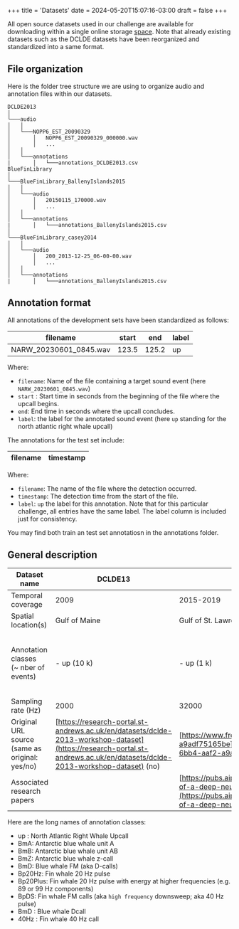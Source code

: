 +++
title = 'Datasets'
date = 2024-05-20T15:07:16-03:00
draft = false
+++

All open source datasets used in our challenge are available for downloading within a single online storage [space](https://drive.google.com/drive/folders/1BGKkMnaxnWV0U09m9ViIlPCs7eAaSub8?usp=sharing). Note that already existing datasets such as the DCLDE datasets have been reorganized and standardized into a same format.



## File organization

Here is the folder tree structure we are using to organize audio and annotation files within our datasets.

```
DCLDE2013
│
└───audio
│   │
│   └───NOPP6_EST_20090329
│       │   NOPP6_EST_20090329_000000.wav
│       │   ...
│   │
│   └───annotations
|       │   └───annotations_DCLDE2013.csv
BlueFinLibrary
│
└───BlueFinLibrary_BallenyIslands2015
│   │
│   └───audio
│       │   20150115_170000.wav
│       │   ...
│   │
│   └───annotations
|       │   └───annotations_BallenyIslands2015.csv
│
└───BlueFinLibrary_casey2014
│   │
│   └───audio
│       │   200_2013-12-25_06-00-00.wav
│       │   ...
│   │
│   └───annotations
|       │   └───annotations_BallenyIslands2015.csv
```



## Annotation format

All annotations of the development sets have been standardized as follows:

| filename                  | start | end  | label |
|---------------------------|-------|------|-------|
| NARW_20230601_0845.wav    | 123.5 | 125.2 | up | 

Where:
- `filename`: Name of the file containing a target sound event (here `NARW_20230601_0845.wav`)
- `start` : Start time in seconds from the beginning of the file where the upcall begins.
- `end`: End time in seconds where the upcall concludes.
- `label`: the label for the annotated sound event (here `up` standing for the north atlantic right whale upcall) 


The annotations for the test set include:

| filename   | timestamp |
| ---------- | --------- |

Where:
- `filename`: The name of the file where the detection occurred.
- `timestamp`: The detection time from the start of the file.
- `label`: `up` the label for this annotation. Note that for this particular challenge, all entries have the same label. The label column is included just for consistency.

You may find both train an test set annotatiosn in the annotations folder.





## General description

| Dataset name                                   | DCLDE13                                                                                                                                                                                                                                                       | GSL                                                                                                                                                                                                                                         | SORP                                                                                                                                                                                                                            | DCLDE15LF                                                                                                                     |
| ---------------------------------------------- | ------------------------------------------------------------------------------------------------------------------------------------------------------------------------------------------------------------------------------------------------------------- | ------------------------------------------------------------------------------------------------------------------------------------------------------------------------------------------------------------------------------------------- | ------------------------------------------------------------------------------------------------------------------------------------------------------------------------------------------------------------------------------- | ----------------------------------------------------------------------------------------------------------------------------- |
| Temporal coverage                              | 2009                                                                                                                                                                                                                                                          | 2015-2019                                                                                                                                                                                                                                   | 2005-2017                                                                                                                                                                                                                       | 2009-2013                                                                                                                     |
| Spatial location(s)                            | Gulf of Maine                                                                                                                                                                                                                                                 | Gulf of St. Lawrence                                                                                                                                                                                                                        | All around Antarctica                                                                                                                                                                                                           | Offshore<br>Southern California                                                                                               |
| Annotation classes<br>(~ nber of events)       | \- up (10 k)                                                                                                                                                                                                                                                  | \- up (1 k)                                                                                                                                                                                                                                 | \- BmA<br>\- BmB<br>\- BmZ<br>\- BmD<br>\- Bp20Hz<br>\- Bp20Plus<br>\- BpDS                                                                                                                                                     | \- BmD (5 k)<br>\- 40Hz (0.1 k)                                                                                               |
| Sampling rate (Hz)                             | 2000                                                                                                                                                                                                                                                          | 32000                                                                                                                                                                                                                                       | 250                                                                                                                                                                                                                             | 1000                                                                                                                          |
| Original URL source (same as original: yes/no) | [](https://research-portal.st-andrews.ac.uk/en/datasets/dclde-2013-workshop-dataset)[https://research-portal.st-andrews.ac.uk/en/datasets/dclde-2013-workshop-dataset](https://research-portal.st-andrews.ac.uk/en/datasets/dclde-2013-workshop-dataset) (no) | [](https://www.frdr-dfdr.ca/repo/dataset/4a3113e6-1d58-6bb4-aaf2-a9adf75165be)[https://www.frdr-dfdr.ca/repo/dataset/4a3113e6-1d58-6bb4-aaf2-a9adf75165be](https://www.frdr-dfdr.ca/repo/dataset/4a3113e6-1d58-6bb4-aaf2-a9adf75165be) (no) | [](https://data.aad.gov.au/metadata/records/AcousticTrends_BlueFinLibrary)[https://data.aad.gov.au/metadata/records/AcousticTrends_BlueFinLibrary](https://data.aad.gov.au/metadata/records/AcousticTrends_BlueFinLibrary) (no) | [https://www.cetus.ucsd.edu/dclde/datasetDocumentation.html](https://www.cetus.ucsd.edu/dclde/datasetDocumentation.html) (no) |
| Associated research papers                     |                                                                                                                                                                                                                                                               | [https://pubs.aip.org/asa/jasa/article/147/4/2636/1058640/Performance-of-a-deep-neural-network-at-detecting](https://pubs.aip.org/asa/jasa/article/147/4/2636/1058640/Performance-of-a-deep-neural-network-at-detecting)                    | [https://research-repository.st-andrews.ac.uk/handle/10023/21390?show=full](https://research-repository.st-andrews.ac.uk/handle/10023/21390?show=full)                                                                          |                                                                                                                               |

Here are the long names of annotation classes:
- up : North Atlantic Right Whale Upcall 
- BmA: Antarctic blue whale unit A
- BmB: Antarctic blue whale unit AB
- BmZ: Antarctic blue whale z-call
- BmD: Blue whale FM (aka D-calls)
- Bp20Hz: Fin whale 20 Hz pulse
- Bp20Plus: Fin whale 20 Hz pulse with energy at higher frequencies (e.g. 89 or 99 Hz components)
- BpDS: Fin whale FM calls (aka `high frequency` downsweep; aka 40 Hz pulse)
- BmD : Blue whale Dcall
- 40Hz : Fin whale 40 Hz call
